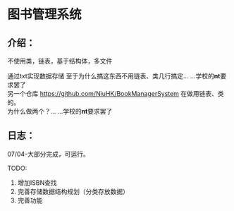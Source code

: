 # 图书管理系统
## 介绍：
不使用类，链表，基于结构体，多文件

通过txt实现数据存储
至于为什么搞这东西不用链表、类几行搞定... ...学校的**nt**要求罢了<br>
另一个仓库 https://github.com/NiuHK/BookManagerSystem 在做用链表、类的。<br>为什么做两个？... ...学校的**nt**要求罢了<br>

## 日志：


07/04-大部分完成，可运行。

TODO:
1. 增加ISBN查找
2. 完善存储数据结构规划（分类存放数据）
3. 完善功能

